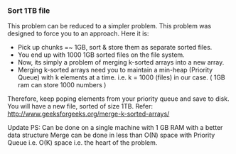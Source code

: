 ### Sort 1TB file ###

This problem can be reduced to a simpler problem. This problem was designed to force you to an approach. Here it is:

- Pick up chunks =~ 1GB, sort & store them as separate sorted files.
- You end up with 1000 1GB sorted files on the file system.
- Now, its simply a problem of merging k-sorted arrays into a new array.
- Merging k-sorted arrays need you to maintain a min-heap (Priority Queue) with k elements at a time.
i.e. k = 1000 (files) in our case. ( 1GB ram can store 1000 numbers )

Therefore, keep poping elements from your priority queue and save to disk.
You will have a new file, sorted of size 1TB.
Refer: http://www.geeksforgeeks.org/merge-k-sorted-arrays/

Update
PS: Can be done on a single machine with 1 GB RAM with a better data structure
Merge can be done in less than O(N) space with Priority Queue i.e. O(K) space i.e. the heart of the problem.

### 